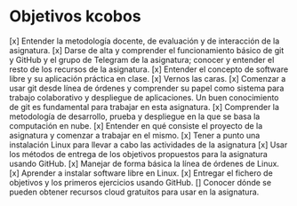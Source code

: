 # Objetivos kcobos
 [x] Entender la metodología docente, de evaluación y de interacción de la asignatura.
 [x] Darse de alta y comprender el funcionamiento básico de git y GitHub y el grupo de Telegram de la asignatura; conocer y entender el resto de los recursos de la asignatura.
 [x] Entender el concepto de software libre y su aplicación práctica en clase.
 [x] Vernos las caras.
 [x] Comenzar a usar git desde línea de órdenes y comprender su papel como sistema para trabajo colaborativo y despliegue de aplicaciones. Un buen conocimiento de git es fundamental para trabajar en esta asignatura.
 [x] Comprender la metodología de desarrollo, prueba y despliegue en la que se basa la computación en nube.
 [x] Entender en qué consiste el proyecto de la asignatura y comenzar a trabajar en el mismo.
 [x] Tener a punto una instalación Linux para llevar a cabo las actividades de la asignatura
 [x] Usar los métodos de entrega de los objetivos propuestos para la asignatura usando GitHub.
 [x] Manejar de forma básica la línea de órdenes de Linux.
 [x] Aprender a instalar software libre en Linux.
 [x] Entregar el fichero de objetivos y los primeros ejercicios usando GitHub.
 [] Conocer dónde se pueden obtener recursos cloud gratuitos para usar en la asignatura.
